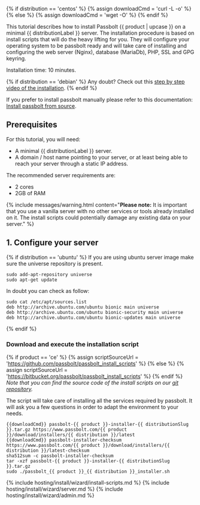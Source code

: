 <!---
Required variables for this page to be displayed properly.
product (string): The product this page will be rendered for:  ce or pro
distribution (string): The target distribution (lower case): debian, centos or ubuntu. It will be used in the urls and fule name to target script
distributionSlug (string): The target distribution slug: debian-9, centos-7, ubuntu-18.04. It will be used in the url to target script
distributionLabel (string): The target distribution label: Debian 9 (Stretch), Centos 7 ...
-->

{% if distribution == 'centos' %}
    {% assign downloadCmd = 'curl -L -o' %}
{% else %}
    {% assign downloadCmd = 'wget -O' %}
{% endif %}

This tutorial describes how to install Passbolt {{ product | upcase }} on a minimal {{ distributionLabel }} server. The installation procedure is based on install scripts that will do
the heavy lifting for you. They will configure your operating system to be passbolt ready and will take care of installing and configuring the web
server (Nginx), database (MariaDb), PHP, SSL and GPG keyring.

Installation time: 10 minutes.

{% if distribution == 'debian' %}
Any doubt? Check out this [step by step video of the installation](https://youtu.be/rMgCQaAfJwE).
{% endif %}

If you prefer to install passbolt manually please refer to this documentation: [Install passbolt from source](/hosting/install/ce/from-source.html).

## Prerequisites

For this tutorial, you will need:
- A minimal {{ distributionLabel }} server.
- A domain / host name pointing to your server, or at least being able to reach your server through a static IP address.

The recommended server requirements are:
- 2 cores
- 2GB of RAM

{% include messages/warning.html
    content="**Please note:** It is important that you use a vanilla server with no other services or tools already installed on it. The install scripts could potentially damage any existing data on your server."
%}

## 1. Configure your server

{% if distribution == 'ubuntu' %}
If you are using ubuntu server image make sure the universe repository is present.
```
sudo add-apt-repository universe
sudo apt-get update
```

In doubt you can check as follow:
```
sudo cat /etc/apt/sources.list
deb http://archive.ubuntu.com/ubuntu bionic main universe
deb http://archive.ubuntu.com/ubuntu bionic-security main universe
deb http://archive.ubuntu.com/ubuntu bionic-updates main universe
```
{% endif %}

### Download and execute the installation script

{% if product == 'ce' %}
    {% assign scriptSourceUrl = 'https://github.com/passbolt/passbolt_install_scripts' %}
{% else %}
    {% assign scriptSourceUrl = 'https://bitbucket.org/passbolt/passbolt_install_scripts' %}
{% endif %}
*Note that you can find the source code of the install scripts on our [git repository]({{scriptSourceUrl}}).*

The script will take care of installing all the services required by passbolt.
It will ask you a few questions in order to adapt the environment to your needs.

```shell
{{downloadCmd}} passbolt-{{ product }}-installer-{{ distributionSlug }}.tar.gz https://www.passbolt.com/{{ product }}/download/installers/{{ distribution }}/latest
{{downloadCmd}} passbolt-installer-checksum https://www.passbolt.com/{{ product }}/download/installers/{{ distribution }}/latest-checksum
sha512sum -c passbolt-installer-checksum
tar -xzf passbolt-{{ product }}-installer-{{ distributionSlug }}.tar.gz
sudo ./passbolt_{{ product }}_{{ distribution }}_installer.sh
```

{% include hosting/install/wizard/install-scripts.md %}
{% include hosting/install/wizard/server.md %}
{% include hosting/install/wizard/admin.md %}

